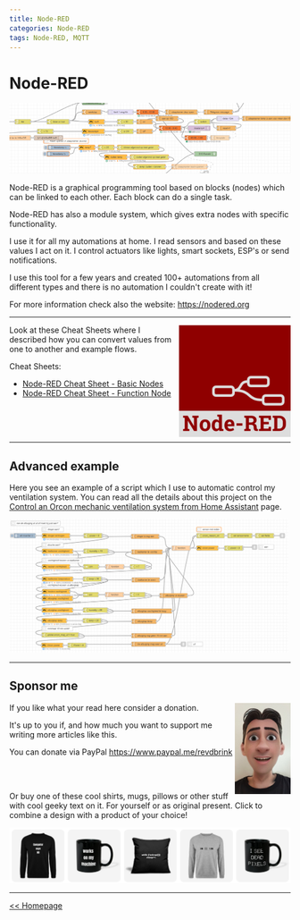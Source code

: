 ```yaml
---
title: Node-RED
categories: Node-RED
tags: Node-RED, MQTT
---
```

# Node-RED

![Banner](images/banner.png)

Node-RED is a graphical programming tool based on blocks (nodes) which can be linked to each other. Each block can do a single task.

Node-RED has also a module system, which gives extra nodes with specific functionality.

I use it for all my automations at home. I read sensors and based on these values I act on it.
I control actuators like lights, smart sockets, ESP's or send notifications.

I use this tool for a few years and created 100+ automations from all different types and there is no automation I couldn't create with it!

For more information check also the website: https://nodered.org

---

<img style="float: right;" src="images/node-red_logo.png" alt="Node-RED logo">

Look at these Cheat Sheets where I described how you can convert values from one to another and example flows.

Cheat Sheets:
* [Node-RED Cheat Sheet - Basic Nodes](node-red_cheatsheet-basic_nodes)
* [Node-RED Cheat Sheet - Function Node](node-red_cheatsheet-function_node)


<br/>
<br/>
<br/>

---

## Advanced example
Here you see an example of a script which I use to automatic control my ventilation system.
You can read all the details about this project on the [Control an Orcon mechanic ventilation system from Home Assistant](../esphome/orcon_mechanic_ventilation) page.

<a href="../esphome/orcon_images/script_node-red.png" target="_blank">
<img src="../esphome/orcon_images/script_node-red.png" alt="Example Node-RED" style="width:500px">
</a>

---
## Sponsor me

<img src="../images/avatar.jpg" alt="me" style="float: right" width="100px">

If you like what your read here consider a donation.

It's up to you if, and how much you want to support me writing more articles like this.

You can donate via PayPal
https://www.paypal.me/revdbrink

<br/>
<br/>

Or buy one of these cool shirts, mugs, pillows or other stuff with cool geeky text on it.
For yourself or as original present.
Click to combine a design with a product of your choice!

<a href="https://quote-shirt-shop.myspreadshop.net/" target="_blank"><img src="/shop/images/banner3.png" alt="funny geek design shirts and more"/></a>

---
[<< Homepage](../index)